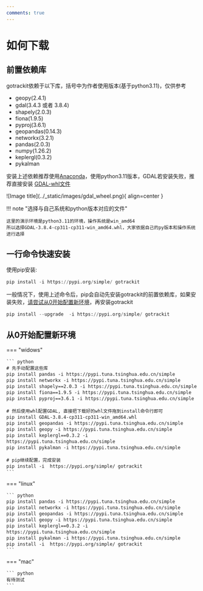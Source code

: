 ```yaml
---
comments: true
---
```


# 如何下载

[Anaconda]: https://www.anaconda.com/download
[GDAL-whl文件]: https://github.com/cgohlke/geospatial-wheels/releases

## 前置依赖库
gotrackit依赖于以下库，括号中为作者使用版本(基于python3.11)，仅供参考

- geopy(2.4.1)
- gdal(3.4.3 或者 3.8.4)
- shapely(2.0.3)
- fiona(1.9.5)
- pyproj(3.6.1)
- geopandas(0.14.3)
- networkx(3.2.1)
- pandas(2.0.3)
- numpy(1.26.2)
- keplergl(0.3.2)
- pykalman


安装上述依赖推荐使用[Anaconda]，使用python3.11版本，GDAL若安装失败，推荐直接安装 [GDAL-whl文件]

<div class="gdal-whl" markdown>
![Image title](../_static/images/gdal_wheel.png){ align=center }
</div>

!!! note "选择与自己系统和python版本对应的文件"

    这里的演示环境是python3.11的环境，操作系统是win_amd64
    所以选择GDAL-3.8.4-cp311-cp311-win_amd64.whl，大家依据自己的py版本和操作系统进行选择



## 一行命令快速安装

使用pip安装:

``` py title="使用pip安装"
pip install -i https://pypi.org/simple/ gotrackit
```

一般情况下，使用上述命令后，pip会自动先安装gotrackit的前置依赖库，如果安装失败，[请尝试从0开始配置新环境](#从0开始配置新环境)，再安装gotrackit

``` py title="已经安装好gotrackit，升级版本可以使用以下命令"
pip install --upgrade  -i https://pypi.org/simple/ gotrackit
```

<a id="从0开始配置新环境"></a>
## 从0开始配置新环境

=== "widows"

    ``` python
    # 先手动配置这些库
    pip install pandas -i https://pypi.tuna.tsinghua.edu.cn/simple
    pip install networkx -i https://pypi.tuna.tsinghua.edu.cn/simple
    pip install shapely==2.0.3 -i https://pypi.tuna.tsinghua.edu.cn/simple
    pip install fiona==1.9.5 -i https://pypi.tuna.tsinghua.edu.cn/simple
    pip install pyproj==3.6.1 -i https://pypi.tuna.tsinghua.edu.cn/simple
    
    # 然后使用whl配置GDAL, 直接把下载好的whl文件拖到install命令行即可 
    pip install GDAL-3.8.4-cp311-cp311-win_amd64.whl
    pip install geopandas -i https://pypi.tuna.tsinghua.edu.cn/simple
    pip install geopy -i https://pypi.tuna.tsinghua.edu.cn/simple
    pip install keplergl==0.3.2 -i https://pypi.tuna.tsinghua.edu.cn/simple
    pip install pykalman -i https://pypi.tuna.tsinghua.edu.cn/simple
    
    # pip继续配置，完成安装
    pip install -i  https://pypi.org/simple/ gotrackit
    ```

=== "linux"

    ``` python
    pip install pandas -i https://pypi.tuna.tsinghua.edu.cn/simple
    pip install networkx -i https://pypi.tuna.tsinghua.edu.cn/simple
    pip install geopandas -i https://pypi.tuna.tsinghua.edu.cn/simple
    pip install geopy -i https://pypi.tuna.tsinghua.edu.cn/simple
    pip install keplergl==0.3.2 -i https://pypi.tuna.tsinghua.edu.cn/simple
    pip install pykalman -i https://pypi.tuna.tsinghua.edu.cn/simple
    pip install -i  https://pypi.org/simple/ gotrackit
    ```

=== "mac"

    ``` python
    有待测试
    ```


